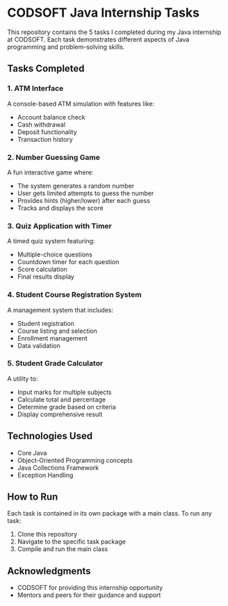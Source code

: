 # CODSOFT Java Internship Tasks

This repository contains the 5 tasks I completed during my Java internship at CODSOFT. Each task demonstrates different aspects of Java programming and problem-solving skills.

## Tasks Completed

### 1. ATM Interface
A console-based ATM simulation with features like:
- Account balance check
- Cash withdrawal
- Deposit functionality
- Transaction history

### 2. Number Guessing Game
A fun interactive game where:
- The system generates a random number
- User gets limited attempts to guess the number
- Provides hints (higher/lower) after each guess
- Tracks and displays the score

### 3. Quiz Application with Timer
A timed quiz system featuring:
- Multiple-choice questions
- Countdown timer for each question
- Score calculation
- Final results display

### 4. Student Course Registration System
A management system that includes:
- Student registration
- Course listing and selection
- Enrollment management
- Data validation

### 5. Student Grade Calculator
A utility to:
- Input marks for multiple subjects
- Calculate total and percentage
- Determine grade based on criteria
- Display comprehensive result

## Technologies Used
- Core Java
- Object-Oriented Programming concepts
- Java Collections Framework
- Exception Handling

## How to Run
Each task is contained in its own package with a main class. To run any task:
1. Clone this repository
2. Navigate to the specific task package
3. Compile and run the main class

## Acknowledgments
- CODSOFT for providing this internship opportunity
- Mentors and peers for their guidance and support
